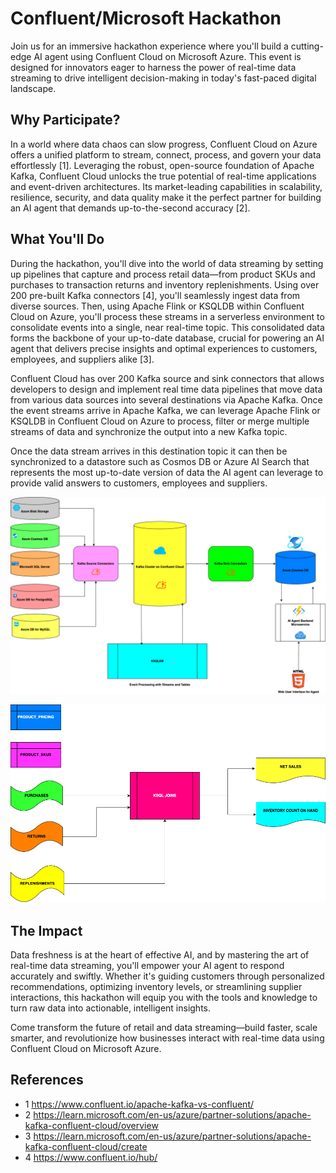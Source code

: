 # Confluent/Microsoft Hackathon 

Join us for an immersive hackathon experience where you'll build a cutting-edge AI agent using Confluent Cloud on Microsoft Azure. This event is designed for innovators eager to harness the power of real-time data streaming to drive intelligent decision-making in today's fast-paced digital landscape.

## Why Participate?
In a world where data chaos can slow progress, Confluent Cloud on Azure offers a unified platform to stream, connect, process, and govern your data effortlessly [1]. Leveraging the robust, open-source foundation of Apache Kafka, Confluent Cloud unlocks the true potential of real-time applications and event-driven architectures. Its market-leading capabilities in scalability, resilience, security, and data quality make it the perfect partner for building an AI agent that demands up-to-the-second accuracy [2].

## What You'll Do
During the hackathon, you'll dive into the world of data streaming by setting up pipelines that capture and process retail data—from product SKUs and purchases to transaction returns and inventory replenishments. Using over 200 pre-built Kafka connectors [4], you'll seamlessly ingest data from diverse sources. Then, using Apache Flink or KSQLDB within Confluent Cloud on Azure, you'll process these streams in a serverless environment to consolidate events into a single, near real-time topic. This consolidated data forms the backbone of your up-to-date database, crucial for powering an AI agent that delivers precise insights and optimal experiences to customers, employees, and suppliers alike [3].

Confluent Cloud has over 200 Kafka source and sink connectors that allows developers to design and implement real time data pipelines that move data from various data sources into several destinations via Apache Kafka. Once the event streams arrive in Apache Kafka, we can leverage Apache Flink or KSQLDB in Confluent Cloud on Azure to process, filter or merge multiple streams of data and synchronize the output into a new Kafka topic. 

Once the data stream arrives in this destination topic it can then be synchronized to a datastore such as Cosmos DB or Azure AI Search that represents the most up-to-date version of data the AI agent can leverage to provide valid answers to customers, employees and suppliers. 

![Architecture Overview](./images/architecture-overview.png)

![KSQLDB](./images/ksqldb.png)
## The Impact
Data freshness is at the heart of effective AI, and by mastering the art of real-time data streaming, you'll empower your AI agent to respond accurately and swiftly. Whether it's guiding customers through personalized recommendations, optimizing inventory levels, or streamlining supplier interactions, this hackathon will equip you with the tools and knowledge to turn raw data into actionable, intelligent insights.

Come transform the future of retail and data streaming—build faster, scale smarter, and revolutionize how businesses interact with real-time data using Confluent Cloud on Microsoft Azure.

## References
- 1 https://www.confluent.io/apache-kafka-vs-confluent/
- 2 https://learn.microsoft.com/en-us/azure/partner-solutions/apache-kafka-confluent-cloud/overview
- 3 https://learn.microsoft.com/en-us/azure/partner-solutions/apache-kafka-confluent-cloud/create
- 4 https://www.confluent.io/hub/ 
